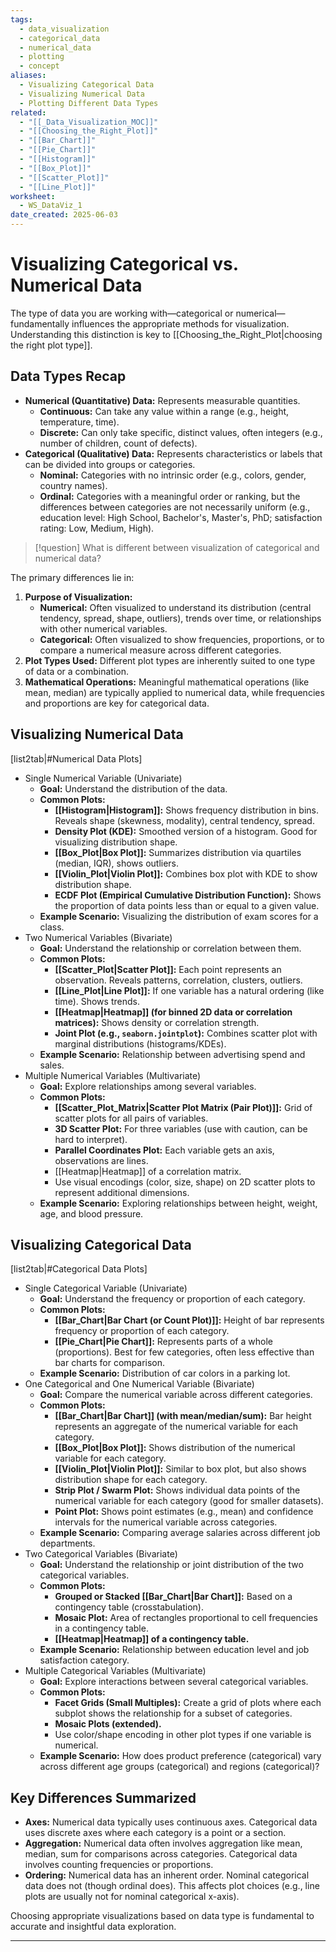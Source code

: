 ```yaml
---
tags:
  - data_visualization
  - categorical_data
  - numerical_data
  - plotting
  - concept
aliases:
  - Visualizing Categorical Data
  - Visualizing Numerical Data
  - Plotting Different Data Types
related:
  - "[[_Data_Visualization_MOC]]"
  - "[[Choosing_the_Right_Plot]]"
  - "[[Bar_Chart]]"
  - "[[Pie_Chart]]"
  - "[[Histogram]]"
  - "[[Box_Plot]]"
  - "[[Scatter_Plot]]"
  - "[[Line_Plot]]"
worksheet:
  - WS_DataViz_1
date_created: 2025-06-03
---
```

# Visualizing Categorical vs. Numerical Data

The type of data you are working with—categorical or numerical—fundamentally influences the appropriate methods for visualization. Understanding this distinction is key to [[Choosing_the_Right_Plot|choosing the right plot type]].

## Data Types Recap
-   **Numerical (Quantitative) Data:** Represents measurable quantities.
    -   **Continuous:** Can take any value within a range (e.g., height, temperature, time).
    -   **Discrete:** Can only take specific, distinct values, often integers (e.g., number of children, count of defects).
-   **Categorical (Qualitative) Data:** Represents characteristics or labels that can be divided into groups or categories.
    -   **Nominal:** Categories with no intrinsic order (e.g., colors, gender, country names).
    -   **Ordinal:** Categories with a meaningful order or ranking, but the differences between categories are not necessarily uniform (e.g., education level: High School, Bachelor's, Master's, PhD; satisfaction rating: Low, Medium, High).

>[!question] What is different between visualization of categorical and numerical data?

The primary differences lie in:
1.  **Purpose of Visualization:**
    *   **Numerical:** Often visualized to understand its distribution (central tendency, spread, shape, outliers), trends over time, or relationships with other numerical variables.
    *   **Categorical:** Often visualized to show frequencies, proportions, or to compare a numerical measure across different categories.
2.  **Plot Types Used:** Different plot types are inherently suited to one type of data or a combination.
3.  **Mathematical Operations:** Meaningful mathematical operations (like mean, median) are typically applied to numerical data, while frequencies and proportions are key for categorical data.

## Visualizing Numerical Data

[list2tab|#Numerical Data Plots]
- Single Numerical Variable (Univariate)
    - **Goal:** Understand the distribution of the data.
    - **Common Plots:**
        -   **[[Histogram|Histogram]]:** Shows frequency distribution in bins. Reveals shape (skewness, modality), central tendency, spread.
        -   **Density Plot (KDE):** Smoothed version of a histogram. Good for visualizing distribution shape.
        -   **[[Box_Plot|Box Plot]]:** Summarizes distribution via quartiles (median, IQR), shows outliers.
        -   **[[Violin_Plot|Violin Plot]]:** Combines box plot with KDE to show distribution shape.
        -   **ECDF Plot (Empirical Cumulative Distribution Function):** Shows the proportion of data points less than or equal to a given value.
    - **Example Scenario:** Visualizing the distribution of exam scores for a class.
- Two Numerical Variables (Bivariate)
    - **Goal:** Understand the relationship or correlation between them.
    - **Common Plots:**
        -   **[[Scatter_Plot|Scatter Plot]]:** Each point represents an observation. Reveals patterns, correlation, clusters, outliers.
        -   **[[Line_Plot|Line Plot]]:** If one variable has a natural ordering (like time). Shows trends.
        -   **[[Heatmap|Heatmap]] (for binned 2D data or correlation matrices):** Shows density or correlation strength.
        -   **Joint Plot (e.g., `seaborn.jointplot`):** Combines scatter plot with marginal distributions (histograms/KDEs).
    - **Example Scenario:** Relationship between advertising spend and sales.
- Multiple Numerical Variables (Multivariate)
    - **Goal:** Explore relationships among several variables.
    - **Common Plots:**
        -   **[[Scatter_Plot_Matrix|Scatter Plot Matrix (Pair Plot)]]:** Grid of scatter plots for all pairs of variables.
        -   **3D Scatter Plot:** For three variables (use with caution, can be hard to interpret).
        -   **Parallel Coordinates Plot:** Each variable gets an axis, observations are lines.
        -   [[Heatmap|Heatmap]] of a correlation matrix.
        -   Use visual encodings (color, size, shape) on 2D scatter plots to represent additional dimensions.
    - **Example Scenario:** Exploring relationships between height, weight, age, and blood pressure.

## Visualizing Categorical Data

[list2tab|#Categorical Data Plots]
- Single Categorical Variable (Univariate)
    - **Goal:** Understand the frequency or proportion of each category.
    - **Common Plots:**
        -   **[[Bar_Chart|Bar Chart (or Count Plot)]]:** Height of bar represents frequency or proportion of each category.
        -   **[[Pie_Chart|Pie Chart]]:** Represents parts of a whole (proportions). Best for few categories, often less effective than bar charts for comparison.
    - **Example Scenario:** Distribution of car colors in a parking lot.
- One Categorical and One Numerical Variable (Bivariate)
    - **Goal:** Compare the numerical variable across different categories.
    - **Common Plots:**
        -   **[[Bar_Chart|Bar Chart]] (with mean/median/sum):** Bar height represents an aggregate of the numerical variable for each category.
        -   **[[Box_Plot|Box Plot]]:** Shows distribution of the numerical variable for each category.
        -   **[[Violin_Plot|Violin Plot]]:** Similar to box plot, but also shows distribution shape for each category.
        -   **Strip Plot / Swarm Plot:** Shows individual data points of the numerical variable for each category (good for smaller datasets).
        -   **Point Plot:** Shows point estimates (e.g., mean) and confidence intervals for the numerical variable across categories.
    - **Example Scenario:** Comparing average salaries across different job departments.
- Two Categorical Variables (Bivariate)
    - **Goal:** Understand the relationship or joint distribution of the two categorical variables.
    - **Common Plots:**
        -   **Grouped or Stacked [[Bar_Chart|Bar Chart]]:** Based on a contingency table (crosstabulation).
        -   **Mosaic Plot:** Area of rectangles proportional to cell frequencies in a contingency table.
        -   **[[Heatmap|Heatmap]] of a contingency table.**
    - **Example Scenario:** Relationship between education level and job satisfaction category.
- Multiple Categorical Variables (Multivariate)
    - **Goal:** Explore interactions between several categorical variables.
    - **Common Plots:**
        -   **Facet Grids (Small Multiples):** Create a grid of plots where each subplot shows the relationship for a subset of categories.
        -   **Mosaic Plots (extended).**
        -   Use color/shape encoding in other plot types if one variable is numerical.
    - **Example Scenario:** How does product preference (categorical) vary across different age groups (categorical) and regions (categorical)?

## Key Differences Summarized
-   **Axes:** Numerical data typically uses continuous axes. Categorical data uses discrete axes where each category is a point or a section.
-   **Aggregation:** Numerical data often involves aggregation like mean, median, sum for comparisons across categories. Categorical data involves counting frequencies or proportions.
-   **Ordering:** Numerical data has an inherent order. Nominal categorical data does not (though ordinal does). This affects plot choices (e.g., line plots are usually not for nominal categorical x-axis).

Choosing appropriate visualizations based on data type is fundamental to accurate and insightful data exploration.

---